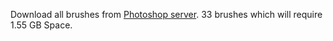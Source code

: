 Download all brushes from [Photoshop server](https://www.adobe.com/products/photoshop/brushes.html). 33 brushes which will require 1.55 GB Space.
